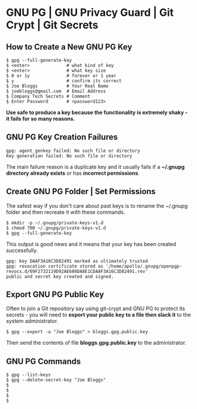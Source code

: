 
# GNU PG | GNU Privacy Guard | Git Crypt | Git Secrets

## How to Create a New GNU PG Key

    $ gpg --full-generate-key
    $ <enter>              # what kind of key
    $ <enter>              # what key size
    $ 0 or 1y              # forever or 1 year
    $ y                    # confirm its correct
    $ Joe Bloggs           # Your Real Name
    $ joebloggs@gmail.com  # Email Address
    $ Company Tech Secrets # Comment
    $ Enter Password       # <password123>

**Use safe to produce a key because the functionality is extremely shaky - it fails for so many reasons.**

## GNU PG Key Creation Failures

    gpg: agent_genkey failed: No such file or directory
    Key generation failed: No such file or directory

The main failure reason is a duplicate key and it usually fails if a **~/.gnupg directory already exists** or has **incorrect permissions**.

## Create GNU PG Folder | Set Permissions

The safest way if you don't care about past keys is to rename the ~/.gnupg folder and then recreate it with these commands.


    $ mkdir -p ~/.gnupg/private-keys-v1.d
    $ chmod 700 ~/.gnupg/private-keys-v1.d
    $ gpg --full-generate-key


This output is good news and it means that your key has been created successfully.

    gpg: key DAAF3A16C3D82491 marked as ultimately trusted
    gpg: revocation certificate stored as '/home/apollo/.gnupg/openpgp-revocs.d/69F2732119D92AE686DA8E1CDAAF3A16C3D82491.rev'
    public and secret key created and signed.

## Export GNU PG Public Key

Often to join a Git repository say using git-crypt and GNU PG to protect its secrets - you will need to **export your public key to a file then slack it** to the system administrator.

    $ gpg --export -a "Joe Bloggs" > bloggs.gpg.public.key

Then send the contents of file **bloggs.gpg.public.key** to the administrator.


## GNU PG Commands

    $ gpg --list-keys
    $ gpg --delete-secret-key "Joe Bloggs"
    $
    $
    $
    $



